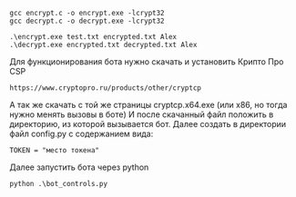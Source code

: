 ```
gcc encrypt.c -o encrypt.exe -lcrypt32
gcc decrypt.c -o decrypt.exe -lcrypt32

.\encrypt.exe test.txt encrypted.txt Alex
.\decrypt.exe encrypted.txt decrypted.txt Alex
```
Для функционирования бота нужно скачать и установить Крипто Про CSP 
```
https://www.cryptopro.ru/products/other/cryptcp
```
А так же скачать с той же страницы cryptcp.x64.exe (или x86, но тогда нужно менять вызовы в боте)
И после скачанный файл положить в директорию, из которой вызывается бот.
Далее создать в директории файл config.py с содержанием вида:
```
TOKEN = "место токена"
```
Далее запустить бота через python 
```
python .\bot_controls.py
```
